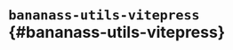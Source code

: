 # `bananass-utils-vitepress` {#bananass-utils-vitepress}

<!-- @include: @/shared/semver-warning.ko.md -->

<!-- @include: @/shared/wip.ko.md -->
